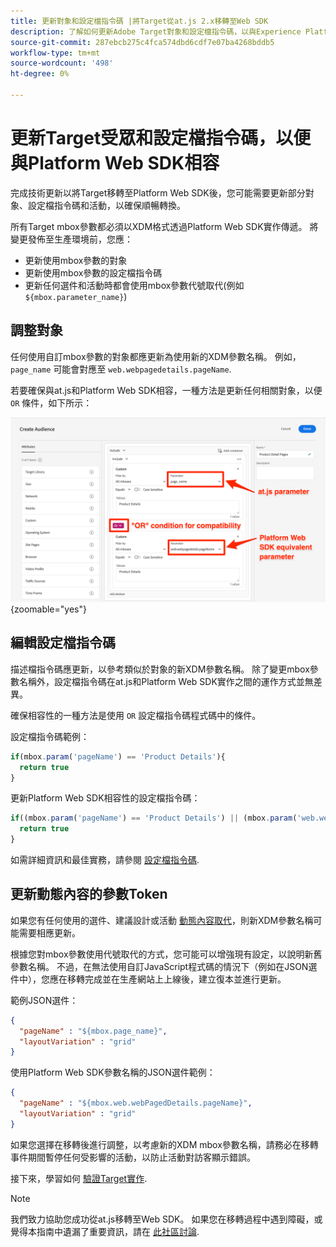 ```yaml
---
title: 更新對象和設定檔指令碼 |將Target從at.js 2.x移轉至Web SDK
description: 了解如何更新Adobe Target對象和設定檔指令碼，以與Experience PlatformWeb SDK相容。
source-git-commit: 287ebcb275c4fca574dbd6cdf7e07ba4268bddb5
workflow-type: tm+mt
source-wordcount: '498'
ht-degree: 0%

---
```


# 更新Target受眾和設定檔指令碼，以便與Platform Web SDK相容

完成技術更新以將Target移轉至Platform Web SDK後，您可能需要更新部分對象、設定檔指令碼和活動，以確保順暢轉換。

所有Target mbox參數都必須以XDM格式透過Platform Web SDK實作傳遞。 將變更發佈至生產環境前，您應：

* 更新使用mbox參數的對象
* 更新使用mbox參數的設定檔指令碼
* 更新任何選件和活動時都會使用mbox參數代號取代(例如 `${mbox.parameter_name}`)

## 調整對象

任何使用自訂mbox參數的對象都應更新為使用新的XDM參數名稱。 例如， `page_name` 可能會對應至 `web.webpagedetails.pageName`.

若要確保與at.js和Platform Web SDK相容，一種方法是更新任何相關對象，以便 `OR` 條件，如下所示：

![如何檢視更新Target受眾，以提升平台Web SDK相容性](assets/target-audience-update.png){zoomable=&quot;yes&quot;}

## 編輯設定檔指令碼

描述檔指令碼應更新，以參考類似於對象的新XDM參數名稱。 除了變更mbox參數名稱外，設定檔指令碼在at.js和Platform Web SDK實作之間的運作方式並無差異。

確保相容性的一種方法是使用 `OR` 設定檔指令碼程式碼中的條件。

設定檔指令碼範例：

```Javascript
if(mbox.param('pageName') == 'Product Details'){
  return true
}
```

更新Platform Web SDK相容性的設定檔指令碼：

```Javascript
if((mbox.param('pageName') == 'Product Details') || (mbox.param('web.webPageDetails.pageName') =='Product Details')){
  return true
}
```

如需詳細資訊和最佳實務，請參閱 [設定檔指令碼](https://experienceleague.adobe.com/docs/target/using/audiences/visitor-profiles/profile-parameters.html).

## 更新動態內容的參數Token

如果您有任何使用的選件、建議設計或活動 [動態內容取代](https://experienceleague.adobe.com/docs/target/using/experiences/offers/passing-profile-attributes-to-the-html-offer.html)，則新XDM參數名稱可能需要相應更新。

根據您對mbox參數使用代號取代的方式，您可能可以增強現有設定，以說明新舊參數名稱。 不過，在無法使用自訂JavaScript程式碼的情況下（例如在JSON選件中），您應在移轉完成並在生產網站上上線後，建立復本並進行更新。

範例JSON選件：

```JSON
{
  "pageName" : "${mbox.page_name}",
  "layoutVariation" : "grid"
}
```

使用Platform Web SDK參數名稱的JSON選件範例：

```JSON
{
  "pageName" : "${mbox.web.webPagedDetails.pageName}",
  "layoutVariation" : "grid"
}
```

如果您選擇在移轉後進行調整，以考慮新的XDM mbox參數名稱，請務必在移轉事件期間暫停任何受影響的活動，以防止活動對訪客顯示錯誤。

接下來，學習如何 [驗證Target實作](validate.md).

>[!NOTE]
>
>我們致力協助您成功從at.js移轉至Web SDK。 如果您在移轉過程中遇到障礙，或覺得本指南中遺漏了重要資訊，請在 [此社區討論](https://experienceleaguecommunities.adobe.com/t5/adobe-experience-platform-data/tutorial-discussion-migrate-target-from-at-js-to-web-sdk/m-p/575587#M463).